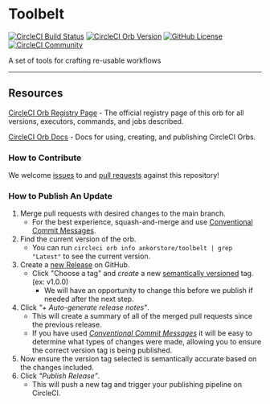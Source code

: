 # Toolbelt


[![CircleCI Build Status](https://circleci.com/gh/ankorstore/orb-toolbelt.svg?style=shield "CircleCI Build Status")](https://circleci.com/gh/ankorstore/orb-toolbelt) [![CircleCI Orb Version](https://badges.circleci.com/orbs/ankorstore/toolbelt.svg)](https://circleci.com/orbs/registry/orb/ankorstore/toolbelt) [![GitHub License](https://img.shields.io/badge/license-MIT-lightgrey.svg)](https://raw.githubusercontent.com/ankorstore/orb-toolbelt/master/LICENSE) [![CircleCI Community](https://img.shields.io/badge/community-CircleCI%20Discuss-343434.svg)](https://discuss.circleci.com/c/ecosystem/orbs)



A set of tools for crafting re-usable workflows

---

## Resources

[CircleCI Orb Registry Page](https://circleci.com/orbs/registry/orb/ankorstore/toolbelt) - The official registry page of this orb for all versions, executors, commands, and jobs described.

[CircleCI Orb Docs](https://circleci.com/docs/2.0/orb-intro/#section=configuration) - Docs for using, creating, and publishing CircleCI Orbs.

### How to Contribute

We welcome [issues](https://github.com/ankorstore/orb-toolbelt/issues) to and [pull requests](https://github.com/ankorstore/orb-toolbelt/pulls) against this repository!

### How to Publish An Update
1. Merge pull requests with desired changes to the main branch.
    - For the best experience, squash-and-merge and use [Conventional Commit Messages](https://conventionalcommits.org/).
2. Find the current version of the orb.
    - You can run `circleci orb info ankorstore/toolbelt | grep "Latest"` to see the current version.
3. Create a [new Release](https://github.com/ankorstore/orb-toolbelt/releases/new) on GitHub.
    - Click "Choose a tag" and _create_ a new [semantically versioned](http://semver.org/) tag. (ex: v1.0.0)
      - We will have an opportunity to change this before we publish if needed after the next step.
4.  Click _"+ Auto-generate release notes"_.
    - This will create a summary of all of the merged pull requests since the previous release.
    - If you have used _[Conventional Commit Messages](https://conventionalcommits.org/)_ it will be easy to determine what types of changes were made, allowing you to ensure the correct version tag is being published.
5. Now ensure the version tag selected is semantically accurate based on the changes included.
6. Click _"Publish Release"_.
    - This will push a new tag and trigger your publishing pipeline on CircleCI.